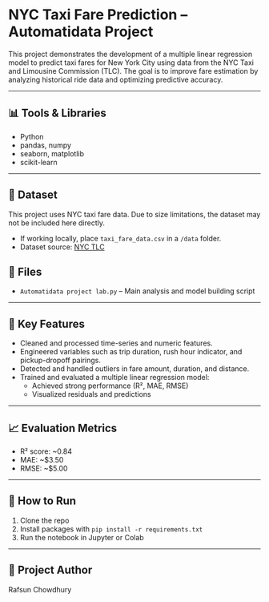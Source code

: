 # NYC Taxi Fare Prediction – Automatidata Project

This project demonstrates the development of a multiple linear regression model to predict taxi fares for New York City using data from the NYC Taxi and Limousine Commission (TLC). The goal is to improve fare estimation by analyzing historical ride data and optimizing predictive accuracy.

---

## 📊 Tools & Libraries
- Python
- pandas, numpy
- seaborn, matplotlib
- scikit-learn

---
## 📂 Dataset

This project uses NYC taxi fare data. Due to size limitations, the dataset may not be included here directly.

- If working locally, place `taxi_fare_data.csv` in a `/data` folder.
- Dataset source: [NYC TLC](https://www.nyc.gov/site/tlc/about/tlc-trip-record-data.page)


## 📁 Files
- `Automatidata project lab.py` – Main analysis and model building script

---

## 🚀 Key Features
- Cleaned and processed time-series and numeric features.
- Engineered variables such as trip duration, rush hour indicator, and pickup-dropoff pairings.
- Detected and handled outliers in fare amount, duration, and distance.
- Trained and evaluated a multiple linear regression model:
  - Achieved strong performance (R², MAE, RMSE)
  - Visualized residuals and predictions

---

## 📈 Evaluation Metrics
- R² score: ~0.84
- MAE: ~$3.50
- RMSE: ~$5.00

---

## 🧪 How to Run
1. Clone the repo
2. Install packages with `pip install -r requirements.txt`
3. Run the notebook in Jupyter or Colab

---

## 🔗 Project Author
Rafsun Chowdhury
